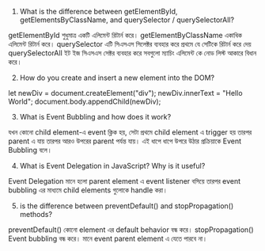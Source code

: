 
1. What is the difference between getElementById, getElementsByClassName, and querySelector / querySelectorAll?

getElementById শুধুমাত্র একটি এলিমেন্ট রিটার্ন করে। 
getElementByClassName একাধিক এলিমেন্ট রিটার্ন করে। 
querySelector এটি সিএসএস সিলেক্টর ব্যবহার করে প্রথমে যে সেটিকে রিটার্ন করে দেয় 
querySelectorAll ইট ইজ সিএসএস সেক্টর ব্যবহার করে সবগুলো ম্যাচিং এলিমেন্ট কে নোড লিস্ট আকারে বিধান করে।

2. How do you create and insert a new element into the DOM?

let newDiv = document.createElement("div");
newDiv.innerText = "Hello World";
document.body.appendChild(newDiv);

3. What is Event Bubbling and how does it work?

যখন কোনো child element-এ event ক্লিক হয়, সেটা প্রথমে child element এ trigger হয় তারপর parent এ যায় তারপর আরও উপরের parent পর্যন্ত যায়। এই ধাপে ধাপে উপরে উঠার প্রক্রিয়াকে Event Bubbling বলে।

4. What is Event Delegation in JavaScript? Why is it useful?

Event Delegation মানে হলো parent element এ event listener বসিয়ে তারপর event bubbling এর মাধ্যমে child elements গুলোকে handle করা।

5.  is the difference between preventDefault() and stopPropagation() methods?

preventDefault() কোনো element এর default behavior বন্ধ করে।
stopPropagation() Event bubbling  বন্ধ করে। মানে event parent element এ যেতে পারবে না।


